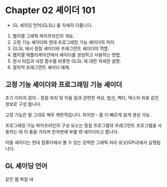 # Chapter 02 셰이더 101 

- GL 셰이딩 언어(GLSL) 를 자세히 다룹니다.

1. 웹지엘 그래픽 파이프라인의 개요.
2. 고정 기능 셰이더와 현대 프로그래밍 가능 셰이더의 차이.
3. GLSL 에서 정점 셰이더와 프래그먼트 셰이더의 역할.
4. 웹지엘 애플리케이션에서 셰이더를 생성하고 사용하는 방법.
5. 원시 타입과 내장 함수를 비롯한 GLSL 에 대한 자세한 설명.
6. 절차적 프래그먼트 셰이더 예제.



<h2>고정 기능 셰이더와 프로그래밍 기능 셰이더</h2>


초기 이미지 정의 - 정점 위치 및 이들 점과 관련한 색상, 법선, 벡터, 텍스처 좌표 같은 정보로 구성 됩니다.


고정 기능은 말 그대로 매우 제한적입니다.
하지만 - 좀 더 빠르게 쉽게 생성 가능.


프로그래밍 가능 파이프라인의 구성 요소는 정점 프로그램과 프래그먼트 프로그램을 사용하는 데 이 둘을 가리켜 한꺼번에 부를 떈 셰이더라고 합니다. 

이들 셰이더는 현대 컴퓨터에서 볼 수 있는 강력한 그래픽 처리 유닛(GPU)에서 실행됩니다.





<h2>GL 셰이딩 언어</h2>

같은 웹 파일 내 <script> 태그 안에 각각 'x-shader/x-vertex' 또는 'x-shader/x-fragment' 타입을 사용 해 VS 와 FS 소스를 임베드 합니다.

VS 및 FS를 외부 파일에 집어넣고 Ajax 로 로드합니다.





<h2>셰이더의 역할</h2>

VS 및 FS는 최종 이미지의 렌더링을 위해 상호 협력적인 고유 역할을 가지고 있습니다.


정점 셰이더(VS) 

`최종 정점 위치`
더불어 선택적으로 (정점 법선, 텍스처, 광원, 색상, FS 로 값 넘겨주기) 
VS는 최소한 gl_Position 을 설정해야 합니다.

``` javascript
<script id="shader-vs" type="x-shader/x-vertex">
attribute vec3 aVertexPosition;
void main(void) {
    gl_Position = aVertexPosition;
}
</script>
```



프래그먼트 셰이더(FS) 

- 각 픽셀(원시 도형(들)의 래스터하된 영역)에 대해 작업 한다.
FS는 최종 픽셀별 색상과 텍스처 좌표를 계산하며 안개 같은 효과를 만드는 데도 사용합니다.


정리 FS 다음 수행.

`각 픽셀의 최종 색상을 설정하기 위한 정점 값을 보관`
선택적 텍스처 룩업을 수행, 프래그먼트를 버림. 


``` javascript
// 프래그먼트 색상을 설정해야 합니다.
<script id="shader-fs" type="x-shader/x-fragment">
    void main(void) {
        gl_FragColor = vec4(0.0, 0.0, 1.0, 1.0);
    }
</script>
```



<h2>기본 사용법</h2>


셰이더 프로그램의 설정.

- WebGLProgram 객체이며 각 셰이더는 WebGLShader 객체입니다.

``` javascript
let vertexShader = null,
fragmentShader = null,
shaderProgram = null; 
```

``` javascript
// 1. 셰이더를 생성합니다.
vertexShader = gl.createShader(GL.VERTEX_SHADER);
fragmentShader = gl.createShader(GL.FRAGMENT_SHADER); 

// 2. 각 셰이더의 소스 코드를 설정합니다.
<script id="shader-vs" type="x-shader/x-vertex">

</script>

<script id="shader-fs" type="x-shader/x-fragment">

</script>

let vertex_source = document.getElementById('shader-vs')
let fragment_source = document.getElementById('shader-fs')

gl.shaderSource(vertexShader, vertex_source);
gl.shaderSource(fragmentShader, fragment_source); 


// 3. 각 셰이더를 컴파일하고 에러를 검사합니다.
gl.compileShader(vertexShader);
if (!gl.getShaderParameter(vertexShader, gl.COMPILE_STATUS..))
    alert('Error compiling vertex shader: " + gl.getShaderInfoLog(vertexShader)); 

gl.compileShader(fragmentShader);
if (!gl.getShaderParameter(fragmentShader, gl.COMPILE_STAT..)
    alert('Error compiling fragment shader: " + gl.getShaderInfoLog(fragmentShader)); )

// 4. 프로그램을 생성합니다.
shaderProgram = gl.createProgram();

// 5. 셰이더를 프로그램에서 첨부합니다.
gl.attachShader(shaderProgram, vertexShader);
gl.attachShader(shaderProgram, fragmentShader); 

// 6. 프로그램을 연결하고 에러를 검사합니다.
gl.linkProgram(shaderProgram);
if (!gl.getProgramParameter(shaderProgram, gl.LINK_STATUS); 
    alert('unable to initalize the shader program'));

// 7. 웹지엘이 우리 프로그램을 사용하게 합니다.
gl.useProgram(shaderProgram); 
```





<h3>정리 작업</h3>

프로그램에서 셰이더를 제거 하려면 반대 절차를 수행 해야 합니다.

``` javascript
// 1. 프로그램에서 셰이더를 연결 해제합니다.
gl.detachShader(shaderProgram, vertexShader);
gl.detachShader(shaderProgram, fragmentShader); 

// 2. 각 셰이더를 삭제합니다.
gl.deleteShader(vertexShader);
gl.deleteShader(fragmentShader);

// 3. 프로그램을 삭제합니다.
gl.deleteProgram(shaderProgram); 
```



useProgram 을 호출함으로써 각 셰이더 사이에서 전환할 수도 있습니다.
gl.useProgram(shaderProgram) 


<h2>Ajax 를 통한 셰이더 로딩</h2>

어플리케이션 파일을 좀 더 간결하게 만들고 모듈화를 하려면? 
Ajax 를 활용해 별도의 외부 파일로부터 셰이더를 로드해야 합니다.


`XMLHttpRequestObject` 외부 파일로부터 Ajax 컨텐츠를 로드하려면 ?
XMLHttpRequestObject(XHR) 를 직접 사용하기 위해 일반 자바스크립트를 사용할 수 있습니다.

XHR은 클라이언트에서 서버로 요청을 보내고 페이지를 재로드하거나 사용자의 브라우저 사용 경험을 방해하지 않고 응답을 받을 수 있습니다.

XML : 전송하는 문서 형식, JSON, HTML, 또는 일반 텍스트.
HTTP : 사용하는 프로토콜, HTTPS 가 될수도.
Request : 행동, 응답을 참조.


더불어 요청은 다른 호출을 방해하지 않게끔 비동기적으로 호출 할 수 있습니다.


readyState 및 status 속성을 관찰합니다.
여기서 XMLHttpRequestObject 를 간단히 보자.

``` javascript
let fs_source = null,
    vs_source = null;

let xhr = new XMLHttpRequest();
// 동기적 요청 시 3번쨰 파라미터를 false로 설정해야 합니다.
xhr.open('GET', './shader.vs', false); 
// mine 타입을 오버라이드해야 합니다.
xhr.overrideMimeType('text/xml');
xhr.send(null); 

// 만약 DONE 상태가 된다면? 상태를 검사합니다. 
if (xhr.readyState == xhr.DONE) {
    if (xhr.status === 200) { // 200 이면 성공. 
        vs_source = xhr.responseXML.documentElement.firstChild 
    } else {
        console.error('Error: ' + xtr.statusText); 
    }
}
xhr.open('GET', ./shader.fs', false);
xhr.send(null);
```





<h2>GLSL 명세?</h2>

ASCII 문자의 서브셋과 캐리지 리턴 및/또는 라인 피드를 사용해 각 줄을 끝냅니다.



`원시 타입`

vec2, vec3, vec4, lev2, lev3, vec4, bvec2, bvec3, bvec4 -> 1x2, 1x3, 1x4 크기 및 각각 float, integer, bool 타입의 벡터.

mat2, mat3, mat4 : 2x2, 3x3, 4x4 크기의 부동 소수 매트릭스.
sampler2D, samplerCube : 2D 또는 큐브 매핑된 텍스처에 대한 핸들.



또 좀 더 복잡한 타입을 보관하기 위해 구조체를 생성할 수도 있습니다.

``` javascript
struct mySruct {
    vec3 something;
    mat4 somethingElse;
}
```


`제한자`

GLSL 변수에 사용 할 수 있는 선택 제한자 몇 개를 가지고 있습니다.

이들 제한자는 저장 제한자, 파라미터 제한자, 정확도 제한자, 불변 제한자 범주 중 한 곳에 속합니다.


`저장 제한자.`

- 저장 제한자는 변수 스코프 및 웹지엘 프로그램과의 관계를 나타냅니다.
  
변수는 attribute vec3 aColor 처럼 어트리뷰트 저장 제한자를 사용해 선언 할 수 있습니다.

const : 읽기 전용.
uniform : 전체 원시 타입 사이에서 값이 일정.
attribute : 웹지엘 어플리케이션에서 정점별 vs 정보.
varying : vs 쓰기, fs 읽기.


`파라미터 제한자.`

in : 파라미터를 함수로 넘겨준다.
out : 함수 밖으로 파라미터를 넘겨주지만 파라미터가 초기화돼 있지 않다.
inout : 함수에서 밖으로 넘겨주는 초기화된 파라미터.


GLSL 3가지 종류의 정확도 제한자가 있습니다.

1. highp : 정점 언어에 필요한 최소한의 요구 조건 총족.
2. mediump 는 FS 에 필요한 최소한의 정확도를 총족.
3. lowp는 medium 보다는 덜하지만 여전히 색상 채널의 값을 완전히 나타냅니다.


불변 제한자.
- 끝으로 불변 제한자가 있습니다. 이 제한자는 변수를 더 이상 수정 할 수 없게 됩니다.


제한자 순서.

제한자 순서는 중요합니다.

1. 변수의 경우 불변 제한자.
2. 저장 제한자
3. 정확도 제한자 순서.

``` javascript
invariant uniform highp mat4 m;
void myFunc(const in lowp c){ ; }
```



내장 변수.

- GLSL 여러 개의 내장 변수를 갖고 있습니다.

``` javascript
변수        타입        설명        사용하는 곳             input/output 
gl_Position vec4     정점 위치      VS                       output 
gl_pointSize float   점 크기        VS                       output 
gl_FragCoord  vec4   프레임 버퍼 내 프레그먼트 위치     FS     input 
gl_FrontFacing bool  프래그먼트가 앞면인지 뒷면인지 여부   FS   input 
gl_PointCoord  vec2  점 내에서의 프래그먼트 위치       FS       input   
gl_FragColor  vec4   최종 프래그먼트 색상           FS          output 
gl_FragData[n] vec4  색상 점부 값 n에 대한 프래그먼트 색상 FS    output  
```



내장 상수.

웹지엘에는 내장 상수도 있습니다.

- 이들 값은 구현체 독립적 값을 갖고 있으며 각각 최소 요구 조건은 다음과 같습니다.

``` javascript
const mediump int gl_MaxVertexAttribs = 8;
const mediump int gl_MaxVertexUniformVectors = 128;
const mediump int gl_MaxVaryingVectors = 8; 
const mediump int gl_MaxVertexTextureImageUnits = 0; 
... 
```



벡터 성분.

편의상 숫자 배열 외 벡터 성분도 한 글자로 쉽게 접근할 수 있습니다.

``` javascript
좌표 위치 및 법선 : {x,y,z,w}
색상 : {r,g,b,a}
텍스처 : {s,t,p,d}
```


텍스처의 세 번쨰 성분 r은 색상을 구성하는 빨간색과 구분하기 위해 p로 대체.

``` javascript
vec4 green = vec4(0.0, 1.0, 0.0, 1.0);
vec4 blue = vec4(0.0, 0.0, 1.0, 1.0);
vec4 final_color;

final_color = vec4(green.rg, blue.ba);
final_color.rgb = green.rrr;
final_color.rg = green.gr;
final_color.g = (green.g + blue.g) * 0.5; 
```





벡터 및 매트릭스 연산.

- GLSL 벡터 및 매트릭스 연산을 기본 지원합니다.

벡터나 매트릭스에 스칼라를 적용하거나 덧셈 또는 뺄셈 연산을 적용하면 각 성분별로 계산이 수행됩니다.

``` javascript
vec3 u, v, w;
float f;
mat3 m;
```

스칼라 변수, 벡터, 매트릭스는 선언과 동시 초기화할 수도 있습니다.

``` javascript
float f = 1.4;
vec4 color = vec4(1.0, 0.0, 1.0, 1.0); // 빨간색.
vec4 a = vec2(1.0, 2.0);
vec2 b = vec2(3.0, 4.0); 

mat2 m = mat2(a,b);
// 열 우선 배열 - 열을 순서대로 배열합니다. 따라 위의 코드는.
// 다음 값이 들어 있는 매트릭스를 생성합니다.
// 1.0, 3.0 
// 2.0, 4.0 
// 그리고 메모리에 1.0, 2.0, 3.0, 4.0 으로 저장됩니다.


mat2 m = mat2(1.0, 0.0, 0.0, 1.0); // 2x2 항등 매트릭스.
mat2 m = mat2(1.0); // 마찬가지로 2x2 항등 매트릭스.
v = u + f;
```


위 코드의 결과는 다음과 같습니다.

``` javascript 
v.x = u.x + f;
v.y = u.y + f; 
v.z = u.z + f; 

w = u - v;
```

위 코드는 결과는 다음과 같습니다.

``` javascript
w.x = u.x - v.x;
w.y = u.y - v.y; 
w.z = u.z - v.z; 
```

GLSL 은 내적 및 외적을 수행하는 함수도 갖고 있습니다.
이들 함수는 각각 dot 과 corss 함수 입니다.

``` javascript
w = dot(u, v); 

w.x = u.x * v.x;
w.y = u.y * v.y; 
w.z = u.z * v.z; 

// 그리고 

w = cross(u, v); 

// 위 코드의 결과는 다음과 같습니다.
w.z = u.y * v.z * - u.z * v.y; 
w.y = u.z * v.x * - u.x * v.z; 
w.z = u.x * v.y * - u.y * v.x; 
```



내장 함수.

- 모든 함수의 입력 및 출력 타입은 float, vec2, vec3, vec4 가 될 수 있음.

T sin(T angle)은 
float sin(float angle) 또는 
vec2 sin(vec2 angle)을 나타낼 수 있지만 
vec2 sin(float angle)를 나타낼 수 없습니다.




각도 및 삼각 함수.

- 각도와 라디안을 변환하고 삼각 함수 값을 계산하는 GLSL의 기능이 있습니다.

GLSL의 삼각 함수.

T radens(T degress) - 각도를 라디안으로 변환.
... 

